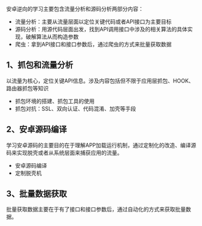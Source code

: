 安卓逆向的学习主要包含流量分析和源码分析两部分内容：

* 流量分析：主要从流量层面以定位关键代码或者API接口为主要目标
* 源码分析：用源代码层面出发，找到API调用接口中涉及的相关算法的具体实现，破解算法从而构造参数
* 爬虫：拿到API接口和接口参数后，通过爬虫的方式来批量获取数据



## 1、抓包和流量分析

以流量为核心，定位关键API信息。涉及内容包括但不限于应用层抓包、HOOK、路由器抓包等知识

* 抓包环境的搭建、抓包工具的使用
* 抓包对抗：SSL、双向认证、代码混淆、加壳等手段

## 2、安卓源码编译

学习安卓源码的主要目的在于理解APP加载运行机制，通过定制化的改造、编译源码来实现脱壳或者从系统层面来捕获应用的流量。

* 安卓源码编译
* 定制脱壳机

## 3、批量数据获取

批量获取数据主要在于有了接口和接口参数后，通过自动化的方式来获取批量数据。

